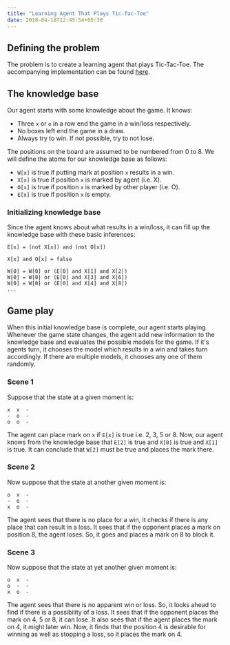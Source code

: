 ```yaml
---
title: "Learning Agent That Plays Tic-Tac-Toe"
date: 2018-04-18T12:45:54+05:30
---
```


## Defining the problem
The problem is to create a learning agent that plays Tic-Tac-Toe.
The accompanying implementation can be found [here](https://github.com/UtkarshMe/tic-tac-toe).

## The knowledge base

Our agent starts with some knowledge about the game. It knows:

 - Three `x` or `o` in a row end the game in a win/loss respectively.
 - No boxes left end the game in a draw.
 - Always try to win. If not possible, try to not lose.

The positions on the board are assumed to be numbered from 0 to 8. We will define the atoms for our knowledge base as follows:

 - `W[x]` is true if putting mark at position `x` results in a win.
 - `X[x]` is true if position `x` is marked by agent (i.e. X).
 - `O[x]` is true if position `x` is marked by other player (i.e. O).
 - `E[x]` is true if position `x` is empty.

### Initializing knowledge base

 Since the agent knows about what results in a win/loss, it can fill up the knowledge base with these basic inferences:
```
E[x] = (not X[x]) and (not O[x])

X[x] and O[x] = false

W[0] = W[0] or (E[0] and X[1] and X[2])
W[0] = W[0] or (E[0] and X[3] and X[6])
W[0] = W[0] or (E[0] and X[4] and X[8])
...
```

## Game play

When this initial knowledge base is complete, our agent starts playing. Whenever the game state changes, the agent add new information to the knowledge base and evaluates the possible models for the game. If it's agents turn, it chooses the model which results in a win and takes turn accordingly. If there are multiple models, it chooses any one of them randomly.

### Scene 1
Suppose that the state at a given moment is:
```text
x  x  -
-  o  -
o  o  -
```
The agent can place mark on `x` if `E[x]` is true i.e. 2, 3, 5 or 8. Now, our agent knows from the knowledge base that `E[2]` is true and `X[0]` is true and `X[1]` is true. It can conclude that `W[2]` must be true and places the mark there.

### Scene 2
Now suppose that the state at another given moment is:
```text
o  x  -
-  o  -
x  o  -
```
The agent sees that there is no place for a win, it checks if there is any place that can result in a loss. It sees that if the opponent places a mark on position 8, the agent loses. So, it goes and places a mark on 8 to block it.

### Scene 3
Now suppose that the state at yet another given moment is:
```text
o  x  -
o  -  -
x  o  -
```
The agent sees that there is no apparent win or loss. So, it looks ahead to find if there is a possibility of a loss. It sees that if the opponent places the mark on 4, 5 or 8, it can lose. It also sees that if the agent places the mark on 4, it might later win. Now, it finds that the position 4 is desirable for winning as well as stopping a loss, so it places the mark on 4.
